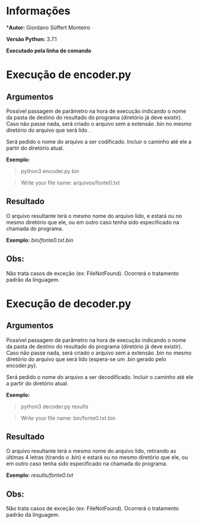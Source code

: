 # Informações
***Autor:** Giordano Süffert Monteiro

**Versão Python:** 3.7.1

**Executado pela linha de comando**

# Execução de encoder.py

## Argumentos

Possível passagem de parâmetro na hora de execução indicando o nome da pasta de destino do resultado do programa (diretório já deve existir). Caso não passe nada, será criado o arquivo sem a extensão .bin no mesmo diretório do arquivo que será lido .

Será pedido o nome do arquivo a ser codificado. Incluir o caminho até ele a partir do diretório atual.

**Exemplo:**
  >python3 encoder.py bin

  >Write your file name: arquivos/fonte0.txt

## Resultado

O arquivo resultante terá o mesmo nome do arquivo lido, e estará ou no mesmo diretório que ele, ou em outro caso tenha sido especificado na chamada do programa.

**Exemplo:** *bin/fonte0.txt.bin*

## Obs:

Não trata casos de exceção (ex: FileNotFound). Ocorrerá o tratamento padrão da linguagem.

# Execução de decoder.py

## Argumentos

Possível passagem de parâmetro na hora de execução indicando o nome da pasta de destino do resultado do programa (diretório já deve existir). Caso não passe nada, será criado o arquivo sem a extensão .bin no mesmo diretório do arquivo que será lido (espera-se um .bin gerado pelo encoder.py).

Será pedido o nome do arquivo a ser decodificado. Incluir o caminho até ele a partir do diretório atual.

**Exemplo:**

  >python3 decoder.py results

  >Write your file name: bin/fonte0.txt.bin

## Resultado

O arquivo resultante terá o mesmo nome do arquivo lido, retirando as últimas 4 letras (tirando o .bin) e estará ou no mesmo diretório que ele, ou em outro caso tenha sido especificado na chamada do programa.

**Exemplo:** *results/fonte0.txt*

## Obs:

Não trata casos de exceção (ex: FileNotFound). Ocorrerá o tratamento padrão da linguagem.